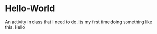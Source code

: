 # Hello-World
An activity in class that I need to do.  Its my first time doing something like this.
Hello
